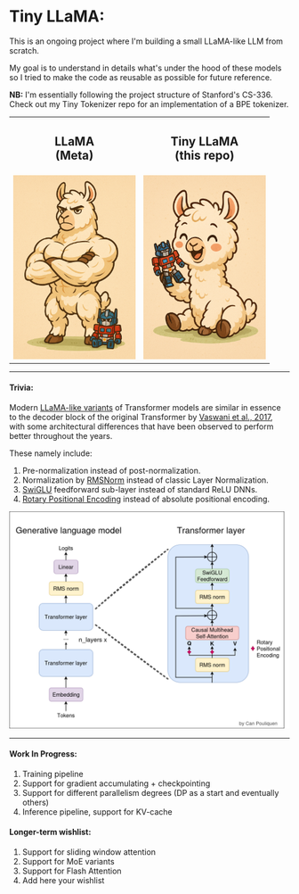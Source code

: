 # Tiny LLaMA:
This is an ongoing project where I'm building a small LLaMA-like LLM from scratch.

My goal is to understand in details what's under the hood of these models so I tried to make the code as reusable as possible for future reference.

**NB:** I'm essentially following the project structure of Stanford's CS-336. Check out my Tiny Tokenizer repo for an implementation of a BPE tokenizer.

<p align="center">
  <table>
    <tr>
      <td align="center"><h2><b>LLaMA</b> <br/>(Meta)</h2></td>
      <td align="center"><h2><b>Tiny LLaMA</b> <br/>(this repo)</h2></td>
    </tr>
    <tr>
      <td align="center"><img src="./illus/repo_illu.png" width="220"/></td>
      <td align="center"><img src="./illus/repo_illu_2.png" width="220"/></td>
    </tr>
  </table>
</p>

---
#### Trivia:
Modern [LLaMA-like variants](https://arxiv.org/pdf/2302.13971) of Transformer models are similar in essence to the decoder block of the original Transformer by [Vaswani et al., 2017](https://arxiv.org/pdf/1706.03762), with some architectural differences that have been observed to perform better throughout the years.

These namely include:

1. Pre-normalization instead of post-normalization.
2. Normalization by [RMSNorm](https://arxiv.org/pdf/1910.07467) instead of classic Layer Normalization.
3. [SwiGLU](https://arxiv.org/pdf/2002.05202) feedforward sub-layer instead of standard ReLU DNNs.
4. [Rotary Positional Encoding](https://arxiv.org/pdf/2104.09864) instead of absolute positional encoding.

<p align="center">
      <td align="center"><img src="./tiny_llama_bg.png" width="750"/></td>
</p>

---
#### Work In Progress:

1. Training pipeline
2. Support for gradient accumulating + checkpointing
3. Support for different parallelism degrees (DP as a start and eventually others)
4. Inference pipeline, support for KV-cache

#### Longer-term wishlist:

1. Support for sliding window attention
2. Support for MoE variants
3. Support for Flash Attention
4. Add here your wishlist
